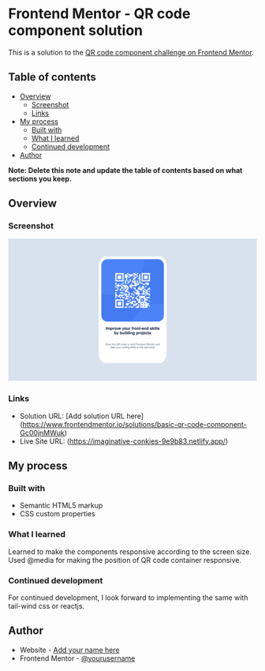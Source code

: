 # Frontend Mentor - QR code component solution

This is a solution to the [QR code component challenge on Frontend Mentor](https://www.frontendmentor.io/challenges/qr-code-component-iux_sIO_H). 

## Table of contents

- [Overview](#overview)
  - [Screenshot](#screenshot)
  - [Links](#links)
- [My process](#my-process)
  - [Built with](#built-with)
  - [What I learned](#what-i-learned)
  - [Continued development](#continued-development)
- [Author](#author)

**Note: Delete this note and update the table of contents based on what sections you keep.**

## Overview

### Screenshot

![](/images/screenshot.png)

### Links

- Solution URL: [Add solution URL here]
(https://www.frontendmentor.io/solutions/basic-qr-code-component-Gc00jnMWuk)
- Live Site URL: 
(https://imaginative-conkies-9e9b83.netlify.app/)

## My process

### Built with

- Semantic HTML5 markup
- CSS custom properties

### What I learned

Learned to make the components responsive according to the screen size. Used @media for making the position of QR code container responsive.

### Continued development

For continued development, I look forward to implementing the same with tail-wind css or reactjs.

## Author

- Website - [Add your name here](https://www.your-site.com)
- Frontend Mentor - [@yourusername](https://www.frontendmentor.io/profile/yourusername)
